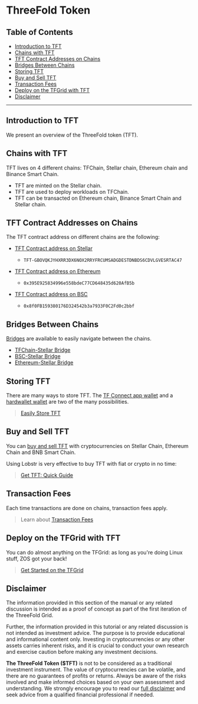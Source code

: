 <h1> ThreeFold Token </h1>

<h2> Table of Contents </h2>

- [Introduction to TFT](#introduction-to-tft)
- [Chains with TFT](#chains-with-tft)
- [TFT Contract Addresses on Chains](#tft-contract-addresses-on-chains)
- [Bridges Between Chains](#bridges-between-chains)
- [Storing TFT](#storing-tft)
- [Buy and Sell TFT](#buy-and-sell-tft)
- [Transaction Fees](#transaction-fees)
- [Deploy on the TFGrid with TFT](#deploy-on-the-tfgrid-with-tft)
- [Disclaimer](#disclaimer)

***

## Introduction to TFT

We present an overview of the ThreeFold token (TFT).

## Chains with TFT

TFT lives on 4 different chains: TFChain, Stellar chain, Ethereum chain and Binance Smart Chain. 

- TFT are minted on the Stellar chain.
- TFT are used to deploy workloads on TFChain. 
- TFT can be transacted on Ethereum chain, Binance Smart Chain and Stellar chain.
        
## TFT Contract Addresses on Chains

The TFT contract address on different chains are the following:

- [TFT Contract address on Stellar](https://stellarchain.io/assets/TFT-GBOVQKJYHXRR3DX6NOX2RRYFRCUMSADGDESTDNBDS6CDVLGVESRTAC47)
  - ```
    TFT-GBOVQKJYHXRR3DX6NOX2RRYFRCUMSADGDESTDNBDS6CDVLGVESRTAC47
    ```
- [TFT Contract address on Ethereum](https://etherscan.io/token/0x395E925834996e558bdeC77CD648435d620AfB5b)
    - ```
      0x395E925834996e558bdeC77CD648435d620AfB5b
      ```
- [TFT Contract address on BSC](https://bscscan.com/address/0x8f0FB159380176D324542b3a7933F0C2Fd0c2bbf)
  - ```
    0x8f0FB159380176D324542b3a7933F0C2Fd0c2bbf
    ```

## Bridges Between Chains

[Bridges](./tft_bridges/tft_bridges.md) are available to easily navigate between the chains. 

- [TFChain-Stellar Bridge](./tft_bridges/tfchain_stellar_bridge.html)
- [BSC-Stellar Bridge](./tft_bridges/bsc_stellar_bridge.html)
- [Ethereum-Stellar Bridge](./tft_bridges/tft_ethereum/tft_ethereum.html)

## Storing TFT

There are many ways to store TFT. The [TF Connect app wallet](./storing_tft/tf_connect_app.md) and a [hardwallet wallet](./storing_tft/hardware_wallet.md) are two of the many possibilities.

> [Easily Store TFT](./storing_tft/storing_tft.md)

## Buy and Sell TFT

You can [buy and sell TFT](./buy_sell_tft/buy_sell_tft.md) with cryptocurrencies on Stellar Chain, Ethereum Chain and BNB Smart Chain.

Using Lobstr is very effective to buy TFT with fiat or crypto in no time:

> [Get TFT: Quick Guide](./buy_sell_tft/tft_lobstr/tft_lobstr_short_guide.md)

## Transaction Fees

Each time transactions are done on chains, transaction fees apply.

> Learn about [Transaction Fees](./transaction_fees.md)

## Deploy on the TFGrid with TFT

You can do almost anything on the TFGrid: as long as you're doing Linux stuff, ZOS got your back!

> [Get Started on the TFGrid](../system_administrators/getstarted/tfgrid3_getstarted.md)

## Disclaimer

The information provided in this section of the manual or any related discussion is intended as a proof of concept as part of the first iteration of the ThreeFold Grid.

Further, the information provided in this tutorial or any related discussion is not intended as investment advice. The purpose is to provide educational and informational content only. Investing in cryptocurrencies or any other assets carries inherent risks, and it is crucial to conduct your own research and exercise caution before making any investment decisions.

**The ThreeFold Token ($TFT)** is not to be considered as a traditional investment instrument. The value of cryptocurrencies can be volatile, and there are no guarantees of profits or returns. Always be aware of the risks involved and make informed choices based on your own assessment and understanding. We strongly encourage you to read our [full disclaimer](../../knowledge_base/legal/disclaimer.md) and seek advice from a qualified financial professional if needed.